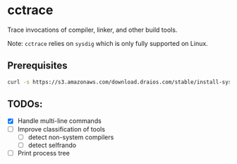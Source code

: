 # cctrace
Trace invocations of compiler, linker, and other build tools.

Note: `cctrace` relies on `sysdig` which is only fully supported on Linux.

## Prerequisites

```sh
curl -s https://s3.amazonaws.com/download.draios.com/stable/install-sysdig | sudo bash
```

## TODOs:

- [x] Handle multi-line commands 
- [ ] Improve classification of tools
    - [ ] detect non-system compilers
    - [ ] detect selfrando
- [ ] Print process tree    